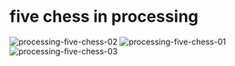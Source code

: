 # five chess in processing
![processing-five-chess-02](https://user-images.githubusercontent.com/75357598/119533708-b8faac00-bdb8-11eb-84a7-caa17a939c81.png)
![processing-five-chess-01](https://user-images.githubusercontent.com/75357598/119533719-bbf59c80-bdb8-11eb-87be-68973aac849b.png)
![processing-five-chess-03](https://user-images.githubusercontent.com/75357598/119533741-c0ba5080-bdb8-11eb-96c5-c1a6d1e88f67.png)
